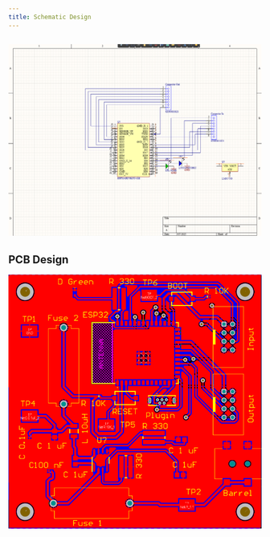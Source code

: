 ```yaml
---
title: Schematic Design
---
```



![Schematic](./javascripts/updatedschematic.png)
---
 **PCB Design**
---

![PCB](./javascripts/pcb.png)